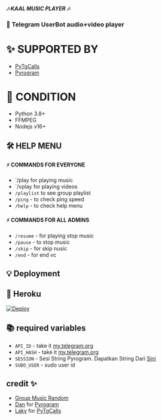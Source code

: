 ##### 🎶 KAAL MUSIC PLAYER 🎶
### 🤖 Telegram UserBot audio+video player
# ✨ SUPPORTED BY
- [PyTgCalls](https://github.com/pytgcalls/pytgcalls)
- [Pyrogram](https://github.com/pyrogram/pyrogram)


# 📝 CONDITION
- Python 3.8+
- FFMPEG
- Nodejs v16+

## 🛠 HELP MENU

#### ⚡ COMMANDS FOR EVERYONE
- `/play for playing music
- `/vplay for playing videos
- `/playlist` to see group playlist
- `/ping` - to check ping speed
- `/help` - to check help menu

#### ⚡ COMMANDS FOR ALL ADMINS
- `/resume` - for playing stop music
- `/pause` - to stop music
- `/skip` - for skip nusic
- `/end` - for end vc

## 💡 Deployment

## 💜 Heroku

[![Deploy](https://www.herokucdn.com/deploy/button.svg)](https://heroku.com/deploy?template=https://github.com/kaal0408/MusicPlayer)


## 📚 required variables
- `API_ID` - take it [my.telegram.org](https://my.telegram.org)
- `API_HASH` - take it [my.telegram.org](https://my.telegram.org)
- `SESSION` - Sesi String Pyrogram. Dapatkan String Dari [Sini](https://replit.com/@GoodBoysExe/string-session?lite=1&outputonly=1)
- `SUDO_USER` - sudo user id


## credit ✨
- [Group Music Random](https://t.me/GroupMusicRandom)
- [Dan](https://github.com/delivrance) for [Pyrogram](https://github.com/pyrogram/pyrogram)
- [Laky](https://github.com/Laky-64) for [PyTgCalls](https://github.com/pytgcalls/pytgcalls)
